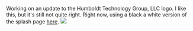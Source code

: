 
Working on an update to the Humboldt Technology Group, LLC logo. I like this, but it's still not quite right. Right now, using a black a white version of the splash page [here](http://www.humboldttechgroup.com). 
![](/resources/post_images/13_03_17/squid.png)
